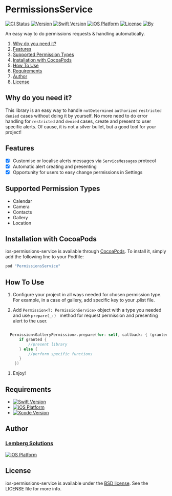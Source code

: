
# PermissionsService

[![CI Status](http://img.shields.io/travis/lemberg/ios-permissions-service.svg?style=flat)](https://travis-ci.org/lemberg/ios-permissions-service.svg?branch=master) 
[![Version](https://img.shields.io/cocoapods/v/PermissionsService.svg?style=flat)](http://cocoapods.org/pods/PermissionsService) 
[![Swift Version](https://img.shields.io/badge/Swift-3.1%2B-orange.svg?style=flat)](http://cocoapods.org/pods/PermissionsService) 
[![iOS Platform](https://img.shields.io/badge/iOS-%209.0%2B-blue.svg?style=flat)](http://cocoapods.org/pods/PermissionsService) 
[![License](https://img.shields.io/cocoapods/l/PermissionsService.svg?style=flat)](http://cocoapods.org/pods/PermissionsService)
[![By](https://img.shields.io/badge/By-Lemberg%20Solutions%20Limited-blue.svg?style=flat)](http://cocoapods.org/pods/PermissionsService)

An easy way to do permissions requests & handling automatically.

1. [Why do you need it?](https://github.com/lemberg/ios-permissions-service/tree/hellen#why-you-need-it)
1. [Features](https://github.com/lemberg/ios-permissions-service/tree/hellen#features)
1. [Supported Permission Types](https://github.com/lemberg/ios-permissions-service/tree/hellen#supported-permission-types)
1. [Installation with CocoaPods](https://github.com/lemberg/ios-permissions-service/tree/hellen#installation-with-cocoapods)
1. [How To Use](https://github.com/lemberg/ios-permissions-service/tree/hellen#how-to-use)
1. [Requirements](https://github.com/lemberg/ios-permissions-service/tree/hellen#requirements)
1. [Author](https://github.com/lemberg/ios-permissions-service/tree/hellen#author)
1. [License](https://github.com/lemberg/ios-permissions-service/tree/hellen#license)

## Why do you need it?

This library is an easy way to handle `notDetermined` `authorized` `restricted` `denied` cases without doing it by yourself. No more need to do error handling for `restricted` and `denied` cases, create and present to user specific alerts. 
Of cause, it is not a silver bullet, but a good tool for your project!

## Features

- [x] Customise or localise alerts messages via `ServiceMessages` protocol
- [x] Automatic alert creating and presenting 
- [x] Opportunity for users to easy change permissions in Settings 

## Supported Permission Types

* Calendar  
* Camera    
* Contacts  
* Gallery  
* Location  

## Installation with CocoaPods

ios-permissions-service is available through [CocoaPods](http://cocoapods.org). To install
it, simply add the following line to your Podfile:

```swift
pod "PermissionsService"
```

## How To Use

1. Configure your project in all ways needed for chosen permission type. For example, in a case of gallery, add specific key to your .plist file.  

1. Add `Permission<T: PermissionService>` object with a type you needed and use  `prepare(_:) ` method for request permission and presenting alert to the user. 

```swift

  Permission<GalleryPermission>.prepare(for: self, callback: { (granted) in
      if granted {
          //present library
      } else {
          //perform specific functions 
      }
    })

```

1. Enjoy!

## Requirements

- [![Swift Version](https://img.shields.io/badge/Swift-3.1%2B-orange.svg?style=flat)](http://cocoapods.org/pods/PermissionsService) 
- [![iOS Platform](https://img.shields.io/badge/iOS-%209.0%2B-blue.svg?style=flat)](http://cocoapods.org/pods/PermissionsService) 
- [![Xcode Version](https://img.shields.io/badge/Xcode-8.1%2B-blue.svg?style=flat)](http://cocoapods.org/pods/PermissionsService) 

## Author

### [Lemberg Solutions](http://lemberg.co.uk) 

[![iOS Platform](http://lemberg.co.uk/sites/all/themes/lemberg/images/logo.png)](https://github.com/lemberg) 

## License

ios-permissions-service is available under the [BSD license](https://directory.fsf.org/wiki/License:BSD_4Clause). See the LICENSE file for more info.
